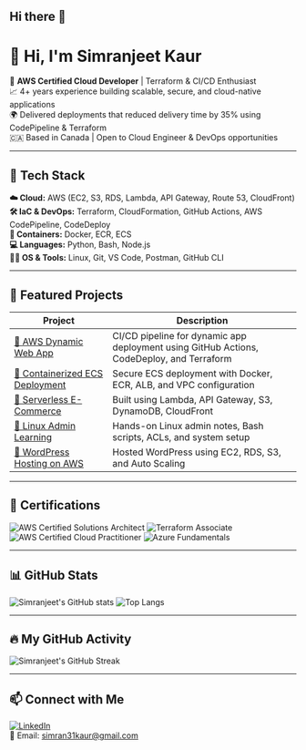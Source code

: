 ## Hi there 👋
# 👋 Hi, I'm Simranjeet Kaur

🚀 **AWS Certified Cloud Developer** | Terraform & CI/CD Enthusiast  
📈 4+ years experience building scalable, secure, and cloud-native applications  
🌍 Delivered deployments that reduced delivery time by 35% using CodePipeline & Terraform  
🇨🇦 Based in Canada | Open to Cloud Engineer & DevOps opportunities  

---

## 🧰 Tech Stack

**☁️ Cloud:** AWS (EC2, S3, RDS, Lambda, API Gateway, Route 53, CloudFront)  
**🛠️ IaC & DevOps:** Terraform, CloudFormation, GitHub Actions, AWS CodePipeline, CodeDeploy  
**🐳 Containers:** Docker, ECR, ECS  
**💻 Languages:** Python, Bash, Node.js  
**🧑‍💻 OS & Tools:** Linux, Git, VS Code, Postman, GitHub CLI  

---

## 🚀 Featured Projects

| Project | Description |
|--------|-------------|
| [🔗 AWS Dynamic Web App](https://github.com/Simran-Kaur1996/AWS-Dynamic-Web-App) | CI/CD pipeline for dynamic app deployment using GitHub Actions, CodeDeploy, and Terraform |
| [🔗 Containerized ECS Deployment](https://github.com/Simran-Kaur1996/docker-ecr-ecs-deployment) | Secure ECS deployment with Docker, ECR, ALB, and VPC configuration |
| [🔗 Serverless E-Commerce](https://github.com/Simran-Kaur1996/AWS-Serverless-E-Commerce) | Built using Lambda, API Gateway, S3, DynamoDB, CloudFront |
| [🔗 Linux Admin Learning](https://github.com/Simran-Kaur1996/Linux-Admin-Learning) | Hands-on Linux admin notes, Bash scripts, ACLs, and system setup |
| [🔗 WordPress Hosting on AWS](https://github.com/Simran-Kaur1996/wordpress-aws-hosting) | Hosted WordPress using EC2, RDS, S3, and Auto Scaling |

---

## 📜 Certifications

![AWS Certified Solutions Architect](https://img.shields.io/badge/AWS-Solutions_Architect_Associate-yellow?style=for-the-badge&logo=amazonaws)
![Terraform Associate](https://img.shields.io/badge/Terraform-Associate-623CE4?style=for-the-badge&logo=terraform)
![AWS Certified Cloud Practitioner](https://img.shields.io/badge/AWS-Cloud_Practitioner-FF9900?style=for-the-badge&logo=amazonaws)
![Azure Fundamentals](https://img.shields.io/badge/Microsoft-Azure_Fundamentals-0078D4?style=for-the-badge&logo=microsoftazure)

---

## 📊 GitHub Stats

![Simranjeet's GitHub stats](https://github-readme-stats.vercel.app/api?username=Simran-Kaur1996&show_icons=true&theme=default)
![Top Langs](https://github-readme-stats.vercel.app/api/top-langs/?username=Simran-Kaur1996&layout=compact)

---

## 🔥 My GitHub Activity

![Simranjeet's GitHub Streak](https://streak-stats.demolab.com?user=Simran-Kaur1996&theme=default)

---

## 📫 Connect with Me


[![LinkedIn](https://img.shields.io/badge/LinkedIn-blue?style=flat&logo=linkedin&labelColor=blue)](https://linkedin.com/in/simranjeetkaur31)  
📧 Email: simran31kaur@gmail.com
